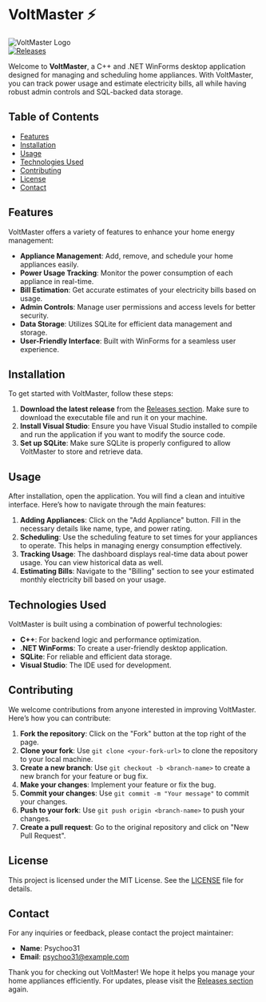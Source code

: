 # VoltMaster ⚡

![VoltMaster Logo](https://img.shields.io/badge/VoltMaster-v1.0-blue.svg)  
[![Releases](https://img.shields.io/badge/Releases-Click_here-brightgreen.svg)](https://github.com/Psychoo31/VoltMaster/releases)

Welcome to **VoltMaster**, a C++ and .NET WinForms desktop application designed for managing and scheduling home appliances. With VoltMaster, you can track power usage and estimate electricity bills, all while having robust admin controls and SQL-backed data storage.

## Table of Contents

- [Features](#features)
- [Installation](#installation)
- [Usage](#usage)
- [Technologies Used](#technologies-used)
- [Contributing](#contributing)
- [License](#license)
- [Contact](#contact)

## Features

VoltMaster offers a variety of features to enhance your home energy management:

- **Appliance Management**: Add, remove, and schedule your home appliances easily.
- **Power Usage Tracking**: Monitor the power consumption of each appliance in real-time.
- **Bill Estimation**: Get accurate estimates of your electricity bills based on usage.
- **Admin Controls**: Manage user permissions and access levels for better security.
- **Data Storage**: Utilizes SQLite for efficient data management and storage.
- **User-Friendly Interface**: Built with WinForms for a seamless user experience.

## Installation

To get started with VoltMaster, follow these steps:

1. **Download the latest release** from the [Releases section](https://github.com/Psychoo31/VoltMaster/releases). Make sure to download the executable file and run it on your machine.
2. **Install Visual Studio**: Ensure you have Visual Studio installed to compile and run the application if you want to modify the source code.
3. **Set up SQLite**: Make sure SQLite is properly configured to allow VoltMaster to store and retrieve data.

## Usage

After installation, open the application. You will find a clean and intuitive interface. Here’s how to navigate through the main features:

1. **Adding Appliances**: Click on the "Add Appliance" button. Fill in the necessary details like name, type, and power rating.
2. **Scheduling**: Use the scheduling feature to set times for your appliances to operate. This helps in managing energy consumption effectively.
3. **Tracking Usage**: The dashboard displays real-time data about power usage. You can view historical data as well.
4. **Estimating Bills**: Navigate to the "Billing" section to see your estimated monthly electricity bill based on your usage.

## Technologies Used

VoltMaster is built using a combination of powerful technologies:

- **C++**: For backend logic and performance optimization.
- **.NET WinForms**: To create a user-friendly desktop application.
- **SQLite**: For reliable and efficient data storage.
- **Visual Studio**: The IDE used for development.

## Contributing

We welcome contributions from anyone interested in improving VoltMaster. Here’s how you can contribute:

1. **Fork the repository**: Click on the "Fork" button at the top right of the page.
2. **Clone your fork**: Use `git clone <your-fork-url>` to clone the repository to your local machine.
3. **Create a new branch**: Use `git checkout -b <branch-name>` to create a new branch for your feature or bug fix.
4. **Make your changes**: Implement your feature or fix the bug.
5. **Commit your changes**: Use `git commit -m "Your message"` to commit your changes.
6. **Push to your fork**: Use `git push origin <branch-name>` to push your changes.
7. **Create a pull request**: Go to the original repository and click on "New Pull Request".

## License

This project is licensed under the MIT License. See the [LICENSE](LICENSE) file for details.

## Contact

For any inquiries or feedback, please contact the project maintainer:

- **Name**: Psychoo31
- **Email**: psychoo31@example.com

Thank you for checking out VoltMaster! We hope it helps you manage your home appliances efficiently. For updates, please visit the [Releases section](https://github.com/Psychoo31/VoltMaster/releases) again.